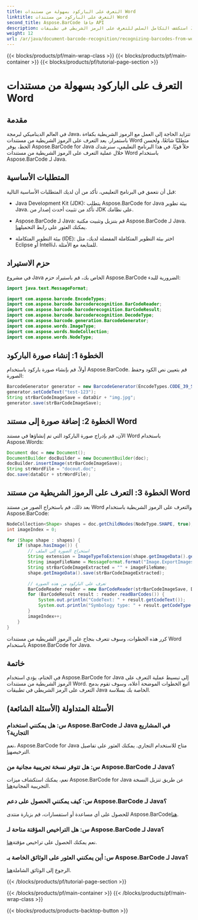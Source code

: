 ```yaml
---
title: التعرف على الباركود بسهولة من مستندات Word
linktitle: التعرف على الباركود من مستندات Word
second_title: Aspose.BarCode جافا API
description: استكشف التكامل السلس للتعرف على الرمز الشريطي في تطبيقات Java الخاصة بك باستخدام Aspose.BarCode. اتبع هذا البرنامج التعليمي للتعرف على الرموز الشريطية من مستندات Word.
weight: 12
url: /ar/java/document-barcode-recognition/recognizing-barcodes-from-word/
---
```


{{< blocks/products/pf/main-wrap-class >}}
{{< blocks/products/pf/main-container >}}
{{< blocks/products/pf/tutorial-page-section >}}

# التعرف على الباركود بسهولة من مستندات Word


## مقدمة

في العالم الديناميكي لبرمجة Java، تتزايد الحاجة إلى العمل مع الرموز الشريطية بكفاءة باستمرار. يعد التعرف على الرموز الشريطية من مستندات Word متطلبًا شائعًا، ولحسن الحظ، يوفر Aspose.BarCode for Java حلاً قويًا. في هذا البرنامج التعليمي، سنرشدك خلال عملية التعرف على الرموز الشريطية من مستندات Word باستخدام Aspose.BarCode لـ Java.

## المتطلبات الأساسية

قبل أن نتعمق في البرنامج التعليمي، تأكد من أن لديك المتطلبات الأساسية التالية:

- Java Development Kit (JDK): يتطلب Aspose.BarCode for Java بيئة تطوير Java. تأكد من تثبيت أحدث إصدار من JDK على نظامك.

-  Aspose.BarCode لـ Java: قم بتنزيل وتثبيت مكتبة Aspose.BarCode لـ Java. يمكنك العثور على رابط التحميل[هنا](https://releases.aspose.com/barcode/java/).

- بيئة التطوير المتكاملة (IDE): اختر بيئة التطوير المتكاملة المفضلة لديك، مثل Eclipse أو IntelliJ، للمتابعة مع الأمثلة.

## حزم الاستيراد

في مشروع Java الخاص بك، قم باستيراد حزم Aspose.BarCode الضرورية للبدء:

```java
import java.text.MessageFormat;

import com.aspose.barcode.EncodeTypes;
import com.aspose.barcode.barcoderecognition.BarCodeReader;
import com.aspose.barcode.barcoderecognition.BarCodeResult;
import com.aspose.barcode.barcoderecognition.DecodeType;
import com.aspose.barcode.generation.BarcodeGenerator;
import com.aspose.words.ImageType;
import com.aspose.words.NodeCollection;
import com.aspose.words.NodeType;
```

## الخطوة 1: إنشاء صورة الباركود

أولاً، قم بإنشاء صورة باركود باستخدام Aspose.BarCode. قم بتعيين نص الكود وحفظ الصورة:

```java
BarcodeGenerator generator = new BarcodeGenerator(EncodeTypes.CODE_39_STANDARD);
generator.setCodeText("test-123");
String strBarCodeImageSave = dataDir + "img.jpg";
generator.save(strBarCodeImageSave);
```

## الخطوة 2: إضافة صورة إلى مستند Word

الآن، قم بإدراج صورة الباركود التي تم إنشاؤها في مستند Word باستخدام Aspose.Words:

```java
Document doc = new Document();
DocumentBuilder docBuilder = new DocumentBuilder(doc);
docBuilder.insertImage(strBarCodeImageSave);
String strWordFile = "docout.doc";
doc.save(dataDir + strWordFile);
```

## الخطوة 3: التعرف على الرموز الشريطية من مستند Word

بعد ذلك، قم باستخراج الصور من مستند Word والتعرف على الرموز الشريطية باستخدام Aspose.BarCode:

```java
NodeCollection<Shape> shapes = doc.getChildNodes(NodeType.SHAPE, true);
int imageIndex = 0;

for (Shape shape : shapes) {
    if (shape.hasImage()) {
        // استخراج الصورة إلى الملف
        String extension = ImageTypeToExtension(shape.getImageData().getImageType());
        String imageFileName = MessageFormat.format("Image.ExportImages.{0} Out.{1}", imageIndex, extension);
        String strBarCodeImageExtracted = "" + imageFileName;
        shape.getImageData().save(strBarCodeImageExtracted);

        // تعرف على الباركود من هذه الصورة
        BarCodeReader reader = new BarCodeReader(strBarCodeImageSave, DecodeType.CODE_39_STANDARD);
        for (BarCodeResult result : reader.readBarCodes()) {
            System.out.println("CodeText: " + result.getCodeText());
            System.out.println("Symbology type: " + result.getCodeType());
        }
        imageIndex++;
    }
}
```

كرر هذه الخطوات، وسوف تتعرف بنجاح على الرموز الشريطية من مستندات Word باستخدام Aspose.BarCode for Java.

## خاتمة

في الختام، يؤدي استخدام Aspose.BarCode for Java إلى تبسيط عملية التعرف على الرموز الشريطية من مستندات Word. اتبع الخطوات الموضحة أعلاه، وسوف تقوم بدمج التعرف على الرمز الشريطي في تطبيقات Java الخاصة بك بسلاسة.

## الأسئلة المتداولة (الأسئلة الشائعة)

### س: هل يمكنني استخدام Aspose.BarCode لـ Java في المشاريع التجارية؟
 نعم، Aspose.BarCode for Java متاح للاستخدام التجاري. يمكنك العثور على تفاصيل الترخيص[هنا](https://purchase.aspose.com/buy).

### س: هل تتوفر نسخة تجريبية مجانية من Aspose.BarCode لـ Java؟
 نعم، يمكنك استكشاف ميزات Aspose.BarCode for Java عن طريق تنزيل النسخة التجريبية المجانية[هنا](https://releases.aspose.com/).

### س: كيف يمكنني الحصول على دعم Aspose.BarCode لـ Java؟
للحصول على أي مساعدة أو استفسارات، قم بزيارة منتدى Aspose.BarCode[هنا](https://forum.aspose.com/c/barcode/13).

### س: هل التراخيص المؤقتة متاحة لـ Aspose.BarCode لـ Java؟
 نعم يمكنك الحصول على تراخيص مؤقتة[هنا](https://purchase.aspose.com/temporary-license/).

### س: أين يمكنني العثور على الوثائق الخاصة بـ Aspose.BarCode لـ Java؟
 الرجوع إلى الوثائق الشاملة[هنا](https://reference.aspose.com/barcode/java/).

{{< /blocks/products/pf/tutorial-page-section >}}

{{< /blocks/products/pf/main-container >}}
{{< /blocks/products/pf/main-wrap-class >}}

{{< blocks/products/products-backtop-button >}}
